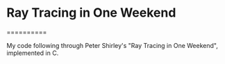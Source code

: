 # Ray Tracing in One Weekend
==========

My code following through Peter Shirley's "Ray Tracing in One Weekend",
implemented in C.
